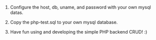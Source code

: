 1. Configure the host, db, uname, and password with your own mysql datas.

2. Copy the php-test.sql to your own mysql database.

3. Have fun using and developing the simple PHP backend CRUD! :)
